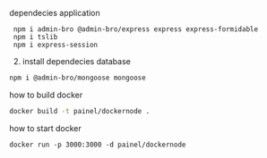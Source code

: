 dependecies application

```
 npm i admin-bro @admin-bro/express express express-formidable
 npm i tslib
 npm i express-session
```

2. install dependecies database

```sh
npm i @admin-bro/mongoose mongoose
```

how to build docker
```sh
docker build -t painel/dockernode .
```

how to start docker
```
docker run -p 3000:3000 -d painel/dockernode
```
